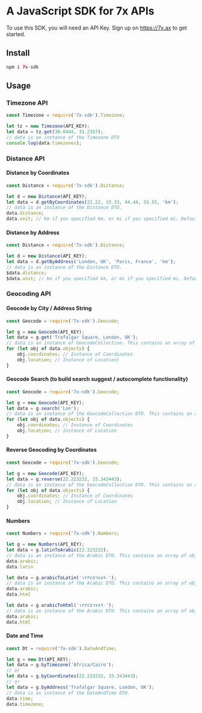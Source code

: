# A JavaScript SDK for 7x APIs

To use this SDK, you will need an API Key. Sign up on https://7x.ax to get started.

## Install

```php
npm i 7x-sdk
```

## Usage

### Timezone API

```javascript
const Timezone = require('7x-sdk').Timezone;

let tz = new Timezone(API_KEY);
let data = tz.get(30.0444, 31.2357);
// data is an instance of the Timezone DTO
console.log(data.timezones);
```

### Distance API

#### Distance by Coordinates
```javascript
const Distance = require('7x-sdk').Distance;

let d = new Distance(API_KEY);
let data = d.getByCoordinates(22.22, 33.33, 44.44, 55.55, 'km');
// data is an instance of the Distance DTO.
data.distance;
data.unit; // km if you specified km, or mi if you specified mi. Defaults to km if not specified.
```

#### Distance by Address
```javascript
const Distance = require('7x-sdk').Distance;

let d = new Distance(API_KEY);
let data = d.getByAddress('London, UK', 'Paris, France', 'km');
// data is an instance of the Distance DTO.
$data.distance;
$data.unit; // km if you specified km, or mi if you specified mi. Defaults to km if not specified.
```

### Geocoding API

#### Geocode by City / Address String
```javascript
const Geocode = require('7x-sdk').Geocode;

let g = new Geocode(API_KEY);
let data = g.get('Trafalgar Square, London, UK');
// data is an instance of GeocodeCollection. This contains an array of objects.
for (let obj of data.objects) {
    obj.coordinates; // Instance of Coordinates
    obj.location; // Instance of Location}
}
```

#### Geocode Search (to build search suggest / autocomplete functionality)
```javascript
const Geocode = require('7x-sdk').Geocode;

let g = new Geocode(API_KEY);
let data = g.search('Lon');
// data is an instance of the GeocodeCollection DTO. This contains an array of objects.
for (let obj of data.objects) {
    obj.coordinates; // Instance of Coordinates
    obj.location; // Instance of Location
}
```

#### Reverse Geocoding by Coordinates
```javascript
const Geocode = require('7x-sdk').Geocode;

let g = new Geocode(API_KEY);
let data = g.reverse(22.223232, 33.343443);
// data is an instance of the GeocodeCollection DTO. This contains an array of objects.
for (let obj of data.objects) {
    obj.coordinates; // Instance of Coordinates
    obj.location; // Instance of Location
}
```

#### Numbers
```javascript
const Numbers = require('7x-sdk').Numbers;

let g = new Numbers(API_KEY);
let data = g.latinToArabic(22.223232);
// data is an instance of the Arabic DTO. This contains an array of objects.
data.arabic;
data.latin

let data = g.arabicToLatin('١٢٣٤٥٦٧٨٩٠');
// data is an instance of the Arabic DTO. This contains an array of objects.
data.arabic;
data.html

let data = g.arabicToHtml('١٢٣٤٥٦٧٨٩٠');
// data is an instance of the Arabic DTO. This contains an array of objects.
data.arabic;
data.html
```

#### Date and Time
```javascript
const Dt = require('7x-sdk').DateAndTime;

let g = new Dt(API_KEY);
let data = g.byTimezone('Africa/Cairo');
// or 
let data = g.byCoordinates(22.223232, 33.343443);
// or
let data = g.byAddress('Trafalgar Square, London, UK');
// data is an instance of the DateAndTime DTO.
data.time;
data.timezone;
```